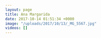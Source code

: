 ```yaml
---
layout: page
title: Ana Margarida
date: 2017-10-14 01:51:34 +0000
image: "/uploads/2017/10/13/_MG_5567.jpg"
videos: []
---
```

